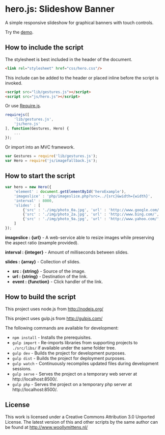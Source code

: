 # hero.js: Slideshow Banner

A simple responsive slideshow for graphical banners with touch controls.

Try the <a href="http://www.woollymittens.nl/default.php?url=useful-hero">demo</a>.

## How to include the script

The stylesheet is best included in the header of the document.

```html
<link rel="stylesheet" href="css/hero.css"/>
```

This include can be added to the header or placed inline before the script is invoked.

```html
<script src="lib/gestures.js"></script>
<script src="js/hero.js"></script>
```

Or use [Require.js](https://requirejs.org/).

```js
requirejs([
	'lib/gestures.js',
	'js/hero.js'
], function(Gestures, Hero) {
	...
});
```

Or import into an MVC framework.

```js
var Gestures = require('lib/gestures.js');
var Hero = require('js/imagefallback.js');
```

## How to start the script

```javascript
var hero = new Hero({
	'element' : document.getElementById('heroExample'),
	'imageslice' : 'php/imageslice.php?src=../{src}&width={width}',
	'interval' : 8000,
	'slides' : [
		{'src' : './img/photo_0a.jpg', 'url' : 'http://www.google.com/', 'event' : function (evt) { console.log('[hero] slide 1'); evt.preventDefault(); }},
		{'src' : './img/photo_2a.jpg', 'url' : 'http://www.bing.com/', 'event' : function (evt) { console.log('[hero] slide 3'); evt.preventDefault(); }},
		{'src' : './img/photo_9a.jpg', 'url' : 'http://www.yahoo.com/', 'event' : function (evt) { console.log('[hero] slide 5'); evt.preventDefault(); }}
	]
});
```

**imageslice : {url}** - A web-service able to resize images while preserving the aspect ratio (example provided).

**interval : {integer}** - Amount of milliseconds between slides.

**slides : {array}** - Collection of slides.
+ **src : {string}** - Source of the image.
+ **url : {string}** - Destination of the link.
+ **event : {function}** - Click handler of the link.

## How to build the script

This project uses node.js from http://nodejs.org/

This project uses gulp.js from http://gulpjs.com/

The following commands are available for development:
+ `npm install` - Installs the prerequisites.
+ `gulp import` - Re-imports libraries from supporting projects to `./src/libs/` if available under the same folder tree.
+ `gulp dev` - Builds the project for development purposes.
+ `gulp dist` - Builds the project for deployment purposes.
+ `gulp watch` - Continuously recompiles updated files during development sessions.
+ `gulp serve` - Serves the project on a temporary web server at http://localhost:8500/.
+ `gulp php` - Serves the project on a temporary php server at http://localhost:8500/.

## License

This work is licensed under a Creative Commons Attribution 3.0 Unported License. The latest version of this and other scripts by the same author can be found at http://www.woollymittens.nl/
